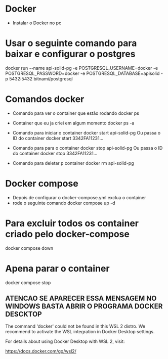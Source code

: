 # Docker

- Instalar o Docker no pc
# Usar o seguinte comando para baixar e configurar o postgres
docker run --name api-solid-pg  -e POSTGRESQL_USERNAME=docker -e POSTGRESQL_PASSWORD=docker -e POSTGRESQL_DATABASE=apisolid -p 5432:5432 bitnami/postgresql

# Comandos docker

- Comando para ver o container que estão rodando
docker ps

- Container que eu ja criei em algum momento
docker ps -a

- Comando para iniciar o container
docker start api-solid-pg
Ou passa o ID do container
docker start 3342FA11231...

- Comando para para o container
docker stop api-solid-pg
Ou passa o ID do container
docker stop 3342FA11231...

- Comando para deletar p container
docker rm api-solid-pg

# Docker compose
- Depois de configurar o docker-compose.yml exclua o container 
- rode o seguinte comando
docker compose up -d

# Para excluir todos os container criado pelo docker-compose
docker compose down

# Apena parar o container
docker compose stop

## ATENCAO SE APARECER ESSA MENSAGEM NO WINDOWS BASTA ABRIR O PROGRAMA DOCKER DESCKTOP
The command 'docker' could not be found in this WSL 2 distro.
We recommend to activate the WSL integration in Docker Desktop settings.

For details about using Docker Desktop with WSL 2, visit:

https://docs.docker.com/go/wsl2/
